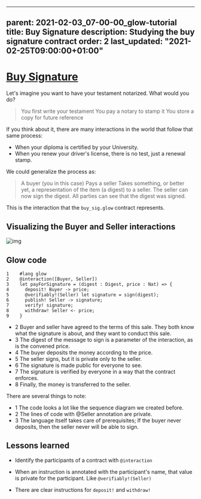  ---
parent: 2021-02-03_07-00-00_glow-tutorial
title: Buy Signature
description: Studying the buy signature contract
order: 2
last_updated: "2021-02-25T09:00:00+01:00"
---

# [Buy Signature](https://gitlab.com/mukn/glow/-/raw/master/dapps/buy_sig.glow)

Let's imagine you want to have your testament notarized. What would you do?

> You first write your testament
> You pay a notary to stamp it
> You store a copy for future reference

If you think about it, there are many interactions in the world that follow that same process:

-   When your diploma is certified by your University.
-   When you renew your driver's license, there is no test, just a renewal stamp.

We could generalize the  process as:

> A buyer (you in this case)
> Pays a seller
> Takes something, or better yet, a representation of the item (a digest) to a seller.
> The seller can now sign the digest.
> All parties can see that the digest was signed.

This is the interaction that the `buy_sig.glow` contract represents.

## Visualizing the Buyer and Seller interactions

![img](https://ucarecdn.com/0d9b3724-ed89-4414-ad67-48bf0de1a94f/buy_sig.png)

## Glow code

    1    #lang glow
    2    @interaction([Buyer, Seller])
    3    let payForSignature = (digest : Digest, price : Nat) => {
    4      deposit! Buyer -> price;
    5      @verifiably!(Seller) let signature = sign(digest);
    6      publish! Seller -> signature;
    7      verify! signature;
    8      withdraw! Seller <- price;
    9    }

- 2 Buyer and seller have agreed to the terms of this sale. They both know what the signature is about, and they want to conduct this sale.
- 3 The digest of the message to sign is a parameter of the interaction, as is the convened price.
- 4 The buyer deposits the money according to the price.
- 5 The seller signs, but it is private only to the seller.
- 6 The signature is made public for everyone to see.
- 7 The signature is verified by everyone in a way that the contract enforces.
- 8 Finally, the money is transferred to the seller.

There are several things to note:

- 1 The code looks a lot like the sequence diagram we created before.
- 2 The lines of code with @Seller annotation are private.
- 3 The language itself takes care of prerequisites; If the buyer never deposits, then the seller never will be able to sign.

## Lessons learned

- Identify the participants of a contract with `@interaction`

- When an instruction is annotated with the participant's name, that value is private for the participant. Like `@verifiably!(Seller)`

- There are clear instructions for `deposit!` and `withdraw!`
